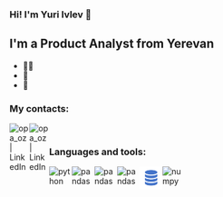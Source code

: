 ### Hi! I'm Yuri Ivlev 👋

## I'm a Product Analyst from Yerevan
- 👩‍💻 
- 🔎 
- 💫 
### My contacts:
[<img align="left" alt="opa_oz | LinkedIn" width="35px" src="https://img.icons8.com/?size=512&id=9R1sV3QvY18K&format=png" />](https://t.me/yuriy_ivlev)
[<img align="left" alt="opa_oz | LinkedIn" width="35px" src="https://img.icons8.com/?size=512&id=124377&format=png" />](mailto:ivlev1305@gmail.com)

<br />

### Languages and tools:
<img align="left" alt="python" width="40px" src="https://cdn.jsdelivr.net/gh/devicons/devicon/icons/python/python-original-wordmark.svg" />
<img align="left" alt="pandas" width="40px" src="https://cdn.jsdelivr.net/gh/devicons/devicon/icons/postgresql/postgresql-original.svg" />
<img align="left" alt="pandas" width="40px" src="https://cdn.jsdelivr.net/gh/devicons/devicon/icons/jupyter/jupyter-original-wordmark.svg" />
<img align="left" alt="pandas" width="40px" src="https://cdn.jsdelivr.net/gh/devicons/devicon/icons/pandas/pandas-original-wordmark.svg" />
<img align="left" alt="" width="40px" src="https://img.icons8.com/?size=512&id=9Kvi1p1F0tUo&format=png" />
<img align="left" alt="" width="40px" src="https://seaborn.pydata.org/_images/logo-tall-lightbg.svg" />
<img align="left" alt="" width="40px" src="https://matplotlib.org/stable/_images/sphx_glr_logos2_001.png" />
<img align="left" alt="" width="40px" src="https://mobilitydb.com/images/plotly.png" />
<img align="left" alt="jupiter" width="40px" src="https://raw.githubusercontent.com/github/explore/80688e429a7d4ef2fca1e82350fe8e3517d3494d/topics/sql/sql.png" />
<img align="left" alt="" width="40px" src="https://seeklogo.com/images/S/scipy-logo-7D9F267684-seeklogo.com.png" />
<img align="left" alt="" width="40px" src="https://dbeaver.io/wp-content/uploads/2015/09/beaver-head.png" />
<img align="left" alt="numpy" width="40px" src="https://cdn.jsdelivr.net/gh/devicons/devicon/icons/numpy/numpy-original.svg" />





<br />
<br />
